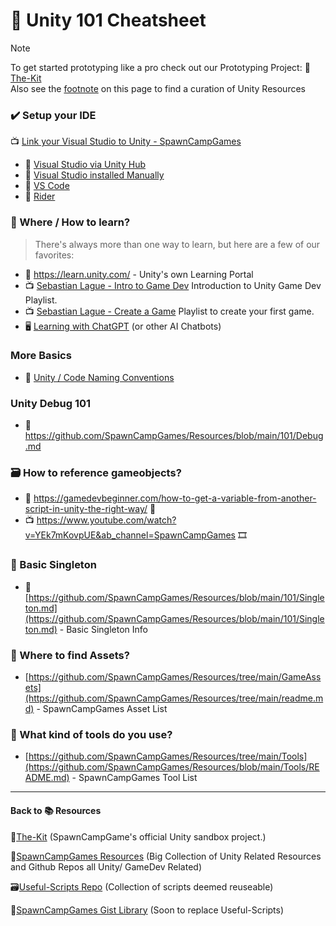 # 📙 Unity 101 Cheatsheet
> [!Note]
> To get started prototyping like a pro check out our Prototyping Project: 🧰[The-Kit](https://github.com/SpawnCampGames/The-Kit/blob/main/README.md)  
> Also see the [footnote](https://github.com/SpawnCampGames/Resources/blob/main/101/readme.md#back-to--resources) on this page to find a curation of Unity Resources  

### ✔️ Setup your IDE
📺 [Link your Visual Studio to Unity - SpawnCampGames](https://www.youtube.com/watch?v=kI6H3_Ry49k&ab_channel=SpawnCampGames)
- 📄 [Visual Studio via Unity Hub](https://learn.microsoft.com/en-us/visualstudio/gamedev/unity/get-started/getting-started-with-visual-studio-tools-for-unity?pivots=windows#configure-unity-to-use-visual-studio)
- 📄 [Visual Studio installed Manually](https://on.unity.com/vsmanually)
- 📄 [VS Code](https://on.unity.com/vscode)
- 📄 [Rider](https://on.unity.com/3XgkeqG)

### 📌 Where / How to learn?
> There's always more than one way to learn, but here are a few of our favorites:

- 📄 https://learn.unity.com/ - Unity's own Learning Portal
- 📺 [Sebastian Lague - Intro to Game Dev](https://www.youtube.com/watch?v=_cCGBMmMOFw&list=PLFt_AvWsXl0fnA91TcmkRyhhixX9CO3Lw&ab_channel=SebastianLague) Introduction to Unity Game Dev Playlist.
- 📺 [Sebastian Lague - Create a Game](https://www.youtube.com/watch?v=SviIeTt2_Lc&list=PLFt_AvWsXl0ctd4dgE1F8g3uec4zKNRV0&ab_channel=SebastianLague) Playlist to create your first game.
- 🖥️ [Learning with ChatGPT](https://github.com/SpawnCampGames/Resources/blob/main/101/ChatGPT_AI.md) (or other AI Chatbots)

### More Basics
- 📄 [Unity / Code Naming Conventions](https://unity.com/how-to/naming-and-code-style-tips-c-scripting-unity)

### Unity Debug 101
- 📄 https://github.com/SpawnCampGames/Resources/blob/main/101/Debug.md

### 🗃️ How to reference gameobjects?
- 📄 https://gamedevbeginner.com/how-to-get-a-variable-from-another-script-in-unity-the-right-way/ 📜
- 📺 https://www.youtube.com/watch?v=YEk7mKovpUE&ab_channel=SpawnCampGames 🎞️

### 📓 Basic Singleton
- 📄 [https://github.com/SpawnCampGames/Resources/blob/main/101/Singleton.md](https://github.com/SpawnCampGames/Resources/blob/main/101/Singleton.md) - Basic Singleton Info

### 👾 Where to find Assets?
- [https://github.com/SpawnCampGames/Resources/tree/main/GameAssets](https://github.com/SpawnCampGames/Resources/tree/main/readme.md) - SpawnCampGames Asset List

### 🔧 What kind of tools do you use?
- [https://github.com/SpawnCampGames/Resources/tree/main/Tools](https://github.com/SpawnCampGames/Resources/blob/main/Tools/README.md) - SpawnCampGames Tool List

---

#### Back to 📚 Resources 
🧰[The-Kit](https://github.com/spawncampgames/The-Kit/README.md) (SpawnCampGame's official Unity sandbox project.)  

📘[SpawnCampGames Resources](https://github.com/SpawnCampGames/Resources) (Big Collection of Unity Related Resources and Github Repos all Unity/ GameDev Related)  

🗃️[Useful-Scripts Repo](https://github.com/SpawnCampGames/Useful-Scripts) (Collection of scripts deemed reuseable)  

📄[SpawnCampGames Gist Library](https://github.com/SpawnCampGames/Useful-Scripts) (Soon to replace Useful-Scripts)  
